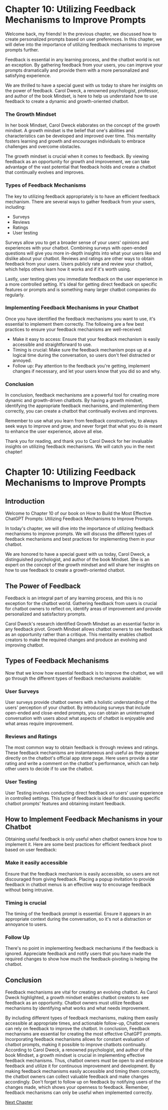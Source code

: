 # Chapter 10: Utilizing Feedback Mechanisms to Improve Prompts

Welcome back, my friends! In the previous chapter, we discussed how to create personalized prompts based on user preferences. In this chapter, we will delve into the importance of utilizing feedback mechanisms to improve prompts further.

Feedback is essential in any learning process, and the chatbot world is not an exception. By gathering feedback from your users, you can improve your prompts dramatically and provide them with a more personalized and satisfying experience.

We are thrilled to have a special guest with us today to share her insights on the power of feedback. Carol Dweck, a renowned psychologist, professor, and author of the book Mindset, is here to help us understand how to use feedback to create a dynamic and growth-oriented chatbot.

### The Growth Mindset

In her book Mindset, Carol Dweck elaborates on the concept of the growth mindset. A growth mindset is the belief that one's abilities and characteristics can be developed and improved over time. This mentality fosters learning and growth and encourages individuals to embrace challenges and overcome obstacles.

The growth mindset is crucial when it comes to feedback. By viewing feedback as an opportunity for growth and improvement, we can take advantage of the vast potential that feedback holds and create a chatbot that continually evolves and improves.

### Types of Feedback Mechanisms

The key to utilizing feedback appropriately is to have an efficient feedback mechanism. There are several ways to gather feedback from your users, including:

- Surveys
- Reviews
- Ratings
- User testing

Surveys allow you to get a broader sense of your users' opinions and experiences with your chatbot. Combining surveys with open-ended questions will give you more in-depth insights into what your users like and dislike about your chatbot. Reviews and ratings are other ways to obtain feedback from your users. Users publicly rate and review your chatbot, which helps others learn how it works and if it's worth using.

Lastly, user testing gives you immediate feedback on the user experience in a more controlled setting. It's ideal for getting direct feedback on specific features or prompts and is something many larger chatbot companies do regularly.

### Implementing Feedback Mechanisms in your Chatbot

Once you have identified the feedback mechanisms you want to use, it's essential to implement them correctly. The following are a few best practices to ensure your feedback mechanisms are well-received:

- Make it easy to access: Ensure that your feedback mechanism is easily accessible and straightforward to use.
- Timing is crucial: Make sure the feedback mechanism pops up at a logical time during the conversation, so users don't feel distracted or annoyed.
- Follow up: Pay attention to the feedback you're getting, implement changes if necessary, and let your users know that you did so and why.

### Conclusion

In conclusion, feedback mechanisms are a powerful tool for creating more dynamic and growth-driven chatbots. By having a growth mindset, identifying the appropriate feedback mechanisms, and implementing them correctly, you can create a chatbot that continually evolves and improves.

Remember to use what you learn from feedback constructively, to always seek ways to improve and grow, and never forget that what you do is meant to enhance the user experience, above all else.

Thank you for reading, and thank you to Carol Dweck for her invaluable insights on utilizing feedback mechanisms. We will catch you in the next chapter!
# Chapter 10: Utilizing Feedback Mechanisms to Improve Prompts

## Introduction

Welcome to Chapter 10 of our book on How to Build the Most Effective ChatGPT Prompts: Utilizing Feedback Mechanisms to Improve Prompts. 

In today's chapter, we will dive into the importance of utilizing feedback mechanisms to improve prompts. We will discuss the different types of feedback mechanisms and best practices for implementing them in your chatbot. 

We are honored to have a special guest with us today, Carol Dweck, a distinguished psychologist, and author of the book Mindset. She is an expert on the concept of the growth mindset and will share her insights on how to use feedback to create a growth-oriented chatbot.

## The Power of Feedback

Feedback is an integral part of any learning process, and this is no exception for the chatbot world. Gathering feedback from users is crucial for chatbot owners to reflect on, identify areas of improvement and provide personalized and satisfactory prompts.

Carol Dweck's research identified Growth Mindset as an essential factor in any feedback pivot. Growth Mindset allows chatbot owners to see feedback as an opportunity rather than a critique. This mentality enables chatbot creators to make the required changes and produce an evolving and improving chatbot.

## Types of Feedback Mechanisms

Now that we know how essential feedback is to improve the chatbot, we will go through the different types of feedback mechanisms available:

### User Surveys

User surveys provide chatbot owners with a holistic understanding of the users' perception of your chatbot. By introducing surveys that include open-ended and close-ended prompts, you can obtain an uninterrupted conversation with users about what aspects of chatbot is enjoyable and what areas require improvement.

### Reviews and Ratings

The most common way to obtain feedback is through reviews and ratings. These feedback mechanisms are instantaneous and useful as they appear directly on the chatbot's official app store page. Here users provide a star rating and write a comment on the chatbot's performance, which can help other users to decide if to use the chatbot.

### User Testing

User Testing involves conducting direct feedback on users' user experience in controlled settings. This type of feedback is ideal for discussing specific chatbot prompts' features and obtaining instant feedback.

## How to Implement Feedback Mechanisms in your Chatbot

Obtaining useful feedback is only useful when chatbot owners know how to implement it. Here are some best practices for efficient feedback pivot based on user feedback:

### Make it easily accessible

Ensure that the feedback mechanism is easily accessible, so users are not discouraged from giving feedback. Placing a popup invitation to provide feedback in chatbot menus is an effective way to encourage feedback without being intrusive.

### Timing is crucial

The timing of the feedback prompt is essential. Ensure it appears in an appropriate context during the conversation, so it's not a distraction or annoyance to users.

### Follow Up

There's no point in implementing feedback mechanisms if the feedback is ignored. Appreciate feedback and notify users that you have made the required changes to show how much the feedback-pivoting is helping the chatbot.  

## Conclusion

Feedback mechanisms are vital for creating an evolving chatbot. As Carol Dweck highlighted, a growth mindset enables chatbot creators to see feedback as an opportunity. Chatbot owners must utilize feedback mechanisms by identifying what works and what needs improvement. 

By including different types of feedback mechanisms, making them easily accessible at appropriate times, and actionable follow-up, Chatbot owners can rely on feedback to improve the chatbot.
In conclusion, Feedback mechanisms are essential for creating the most effective ChatGPT prompts. Incorporating feedback mechanisms allows for constant evaluation of chatbot prompts, making it possible to improve chatbots continually. According to Carol Dweck, a renowned psychologist, and author of the book Mindset, a growth mindset is crucial in implementing effective feedback mechanisms. Thus, chatbot owners must be open to and embrace feedback and utilize it for continuous improvement and development. By making feedback mechanisms easily accessible and timing them correctly, the chatbot owners can collect valuable feedback and make changes accordingly. Don't forget to follow up on feedback by notifying users of the changes made, which shows your openness to feedback. Remember, feedback mechanisms can only be useful when implemented correctly.


[Next Chapter](11_Chapter11.md)